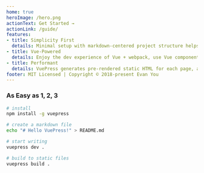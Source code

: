 ```yaml
---
home: true
heroImage: /hero.png
actionText: Get Started →
actionLink: /guide/
features:
- title: Simplicity First
  details: Minimal setup with markdown-centered project structure helps you focus on writing.
- title: Vue-Powered
  details: Enjoy the dev experience of Vue + webpack, use Vue components in markdown, and develop custom themes with Vue.
- title: Performant
  details: VuePress generates pre-rendered static HTML for each page, and runs as an SPA once a page is loaded.
footer: MIT Licensed | Copyright © 2018-present Evan You
---
```


### As Easy as 1, 2, 3

``` bash
# install
npm install -g vuepress

# create a markdown file
echo "# Hello VuePress!" > README.md

# start writing
vuepress dev .

# build to static files
vuepress build .
```
